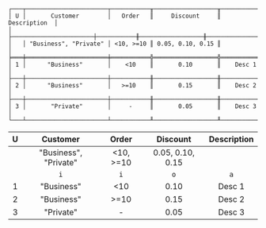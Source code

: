 ```text
┌───┬───────────────────────┬───────────╥──────────────────╥───────────────┐
│ U │       Customer        │   Order   ║     Discount     ║  Description  │
│   ├───────────────────────┼───────────╫──────────────────╫───────────────┤
│   │ "Business", "Private" │ <10, >=10 ║ 0.05, 0.10, 0.15 ║               │
╞═══╪═══════════════════════╪═══════════╬══════════════════╬═══════════════╡
│ 1 │      "Business"       │    <10    ║       0.10       ║    Desc 1     │
├───┼───────────────────────┼───────────╫──────────────────╫───────────────┤
│ 2 │      "Business"       │   >=10    ║       0.15       ║    Desc 2     │
├───┼───────────────────────┼───────────╫──────────────────╫───────────────┤
│ 3 │       "Private"       │     -     ║       0.05       ║    Desc 3     │
└───┴───────────────────────┴───────────╨──────────────────╨───────────────┘
```

| U |       Customer        |   Order   |     Discount     | Description |
|:-:|:---------------------:|:---------:|:----------------:|:-----------:|
|   | "Business", "Private" | <10, >=10 | 0.05, 0.10, 0.15 |             |
|   |          `i`          |    `i`    |       `o`        |     `a`     |
| 1 |      "Business"       |    <10    |       0.10       |   Desc 1    |
| 2 |      "Business"       |   >=10    |       0.15       |   Desc 2    |
| 3 |       "Private"       |     -     |       0.05       |   Desc 3    |
